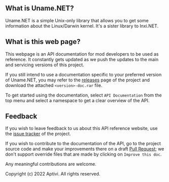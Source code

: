 ## What is Uname.NET?

Uname.NET is a simple Unix-only library that allows you to get some information about the Linux/Darwin kernel. It's a sister library to Inxi.NET.

## What is this web page?
 
This webpage is an API documentation for mod developers to be used as reference. It constantly gets updated as we push the updates to the main and servicing versions of this project.

If you still intend to use a documentation specific to your preferred version of Uname.NET, you may refer to the [releases](https://github.com/Aptivi/Uname.NET/releases) page of the project and download the attached `<version>-doc.rar` file.

To get started using the documentation, select `API Documentation` from the top menu and select a namespace to get a clear overview of the API.

## Feedback

If you wish to leave feedback to us about this API reference website, use the [issue tracker](https://github.com/Aptivi/Uname.NET/issues) of the project.

If you wish to contribute to the documentation of the API, go to the project source code and make your improvements there on a draft [Pull Request](https://github.com/Aptivi/Uname.NET/pulls); we don't support override files that are made by clicking on `Improve this doc`.

Any meaningful contributions are welcome.

Copyright (c) 2022 Aptivi. All rights reserved.